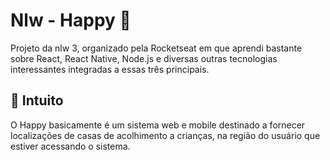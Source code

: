 # Nlw - Happy 💜
Projeto da nlw 3, organizado pela Rocketseat em que aprendi bastante sobre React, React Native, Node.js e diversas outras tecnologias interessantes integradas a essas três principais. 

## 🚀 Intuito
O Happy basicamente é um sistema web e mobile destinado a fornecer localizações de casas de acolhimento a crianças, na região do usuário que estiver acessando o sistema.
